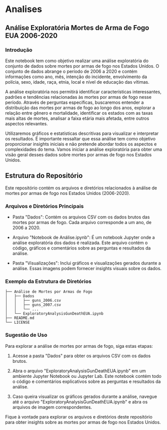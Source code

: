 # Analises
## Análise Exploratória Mortes de Arma de Fogo EUA 2006-2020
### Introdução

Este notebook tem como objetivo realizar uma análise exploratória do conjunto de dados sobre mortes por armas de fogo nos Estados Unidos. O conjunto de dados abrange o período de 2006 a 2020 e contém informações como ano, mês, intenção do incidente, envolvimento da polícia, sexo, idade, raça, etnia, local e nível de educação das vítimas.

A análise exploratória nos permitirá identificar características interessantes, padrões e tendências relacionadas às mortes por armas de fogo nesse período. Através de perguntas específicas, buscaremos entender a distribuição das mortes por armas de fogo ao longo dos anos, explorar a relação entre gênero e mortalidade, identificar os estados com as taxas mais altas de mortes, analisar a faixa etária mais afetada, entre outros aspectos relevantes.

Utilizaremos gráficos e estatísticas descritivas para visualizar e interpretar os resultados. É importante ressaltar que essa análise tem como objetivo proporcionar insights iniciais e não pretende abordar todos os aspectos e complexidades do tema. Vamos iniciar a análise exploratória para obter uma visão geral desses dados sobre mortes por armas de fogo nos Estados Unidos.

## Estrutura do Repositório

Este repositório contém os arquivos e diretórios relacionados à análise de mortes por armas de fogo nos Estados Unidos (2006-2020).

### Arquivos e Diretórios Principais

- Pasta "Dados": Contém os arquivos CSV com os dados brutos das mortes por armas de fogo. Cada arquivo corresponde a um ano, de 2006 a 2020.

- Arquivo "Notebook de Análise.ipynb": É um notebook Jupyter onde a análise exploratória dos dados é realizada. Este arquivo contém o código, gráficos e comentários sobre as perguntas e resultados da análise.

- Pasta "Visualizações": Inclui gráficos e visualizações gerados durante a análise. Essas imagens podem fornecer insights visuais sobre os dados.

### Exemplo da Estrutura de Diretórios
```
├── Análise de Mortes por Armas de Fogo
│   ├── Dados 
│   │   ├── guns_2006.csv 
│   │   ├── guns_2007.csv 
│   │   └── ... 
│   └── ExploratoryAnalysisGunDeathEUA.ipynb 
├── README.md 
└── LICENSE 
```

### Sugestão de Uso

Para explorar a análise de mortes por armas de fogo, siga estas etapas:

1. Acesse a pasta "Dados" para obter os arquivos CSV com os dados brutos.

2. Abra o arquivo "ExploratoryAnalysisGunDeathEUA.ipynb" em um ambiente Jupyter Notebook ou Jupyter Lab. Este notebook contém todo o código e comentários explicativos sobre as perguntas e resultados da análise.

3. Caso queira visualizar os gráficos gerados durante a análise, navegue até o arquivo "ExploratoryAnalysisGunDeathEUA.ipynb" e abra os arquivos de imagem correspondentes.

Fique à vontade para explorar os arquivos e diretórios deste repositório para obter insights sobre as mortes por armas de fogo nos Estados Unidos.


